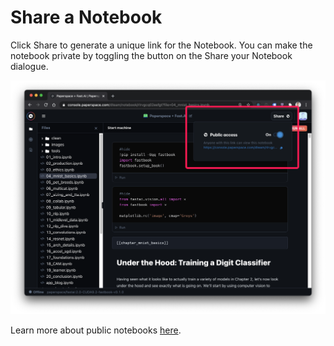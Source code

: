 # Share a Notebook

Click Share to generate a unique link for the Notebook.  You can make the notebook private by toggling the button on the Share your Notebook dialogue.

![](../../.gitbook/assets/share.png)

Learn more about public notebooks [here](public-notebooks.md). 

